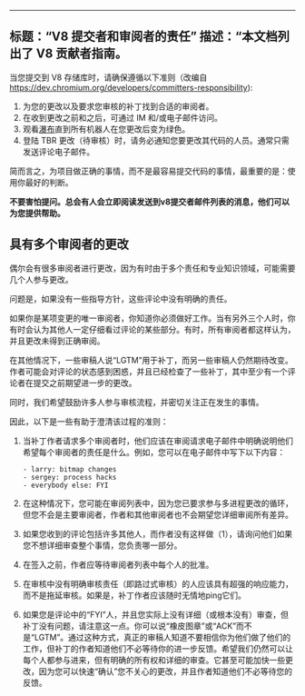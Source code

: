 ***

## 标题：“V8 提交者和审阅者的责任”&#xA;描述：“本文档列出了 V8 贡献者指南。

当您提交到 V8 存储库时，请确保遵循以下准则（改编自<https://dev.chromium.org/developers/committers-responsibility>):

1.  为您的更改以及要求您审核的补丁找到合适的审阅者。
2.  在收到更改之前和之后，可通过 IM 和/或电子邮件访问。
3.  观看[瀑布](https://ci.chromium.org/p/v8/g/main/console)直到所有机器人在您更改后变为绿色。
4.  登陆 TBR 更改（待审核）时，请务必通知您要更改其代码的人员。通常只需发送评论电子邮件。

简而言之，为项目做正确的事情，而不是最容易提交代码的事情，最重要的是：使用你最好的判断。

**不要害怕提问。总会有人会立即阅读发送到v8提交者邮件列表的消息，他们可以为您提供帮助。**

## 具有多个审阅者的更改

偶尔会有很多审阅者进行更改，因为有时由于多个责任和专业知识领域，可能需要几个人参与更改。

问题是，如果没有一些指导方针，这些评论中没有明确的责任。

如果你是某项变更的唯一审阅者，你知道你必须做好工作。当有另外三个人时，你有时会认为其他人一定仔细看过评论的某些部分。有时，所有审阅者都这样认为，并且更改未得到正确审阅。

在其他情况下，一些审稿人说“LGTM”用于补丁，而另一些审稿人仍然期待改变。作者可能会对评论的状态感到困惑，并且已经检查了一些补丁，其中至少有一个评论者在提交之前期望进一步的更改。

同时，我们希望鼓励许多人参与审核流程，并密切关注正在发生的事情。

因此，以下是一些有助于澄清该过程的准则：

1.  当补丁作者请求多个审阅者时，他们应该在审阅请求电子邮件中明确说明他们希望每个审阅者的责任是什么。例如，您可以在电子邮件中写下以下内容：

        - larry: bitmap changes
        - sergey: process hacks
        - everybody else: FYI

2.  在这种情况下，您可能在审阅列表中，因为您已要求参与多进程更改的循环，但您不会是主要审阅者，作者和其他审阅者也不会期望您详细审阅所有差异。

3.  如果您收到的评论包括许多其他人，而作者没有这样做（1），请询问他们如果您不想详细审查整个事情，您负责哪一部分。

4.  在签入之前，作者应等待审阅者列表中每个人的批准。

5.  在审核中没有明确审核责任（即路过式审核）的人应该具有超强的响应能力，而不是拖延审核。如果是，补丁作者应该随时无情地ping它们。

6.  如果您是评论中的“FYI”人，并且您实际上没有详细（或根本没有）审查，但补丁没有问题，请注意这一点。你可以说“橡皮图章”或“ACK”而不是“LGTM”。通过这种方式，真正的审稿人知道不要相信你为他们做了他们的工作，但补丁的作者知道他们不必等待你的进一步反馈。希望我们仍然可以让每个人都参与进来，但有明确的所有权和详细的审查。它甚至可能加快一些更改，因为您可以快速“确认”您不关心的更改，并且作者知道他们不必等待您的反馈。
